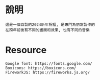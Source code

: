 # 說明

    這是一個自製的2024新年祝福, 是專門為朋友製作的
    在跨年前後有不同的畫面和效果, 也有不同的音樂


# Resource

    Google font: https://fonts.google.com/
    Boxicons: https://boxicons.com/
    FireworkJS: https://fireworks.js.org/

